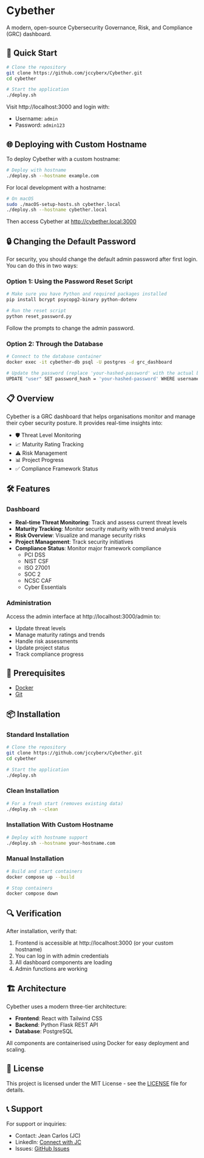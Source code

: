 # Cybether

A modern, open-source Cybersecurity Governance, Risk, and Compliance (GRC) dashboard.

## 🚀 Quick Start

```bash
# Clone the repository
git clone https://github.com/jccyberx/Cybether.git
cd cybether

# Start the application
./deploy.sh
```

Visit http://localhost:3000 and login with:
- Username: `admin`
- Password: `admin123`

## 🌐 Deploying with Custom Hostname

To deploy Cybether with a custom hostname:

```bash
# Deploy with hostname
./deploy.sh --hostname example.com
```

For local development with a hostname:

```bash
# On macOS
sudo ./macOS-setup-hosts.sh cybether.local
./deploy.sh --hostname cybether.local
```

Then access Cybether at http://cybether.local:3000

## 🔒 Changing the Default Password

For security, you should change the default admin password after first login. You can do this in two ways:

### Option 1: Using the Password Reset Script

```bash
# Make sure you have Python and required packages installed
pip install bcrypt psycopg2-binary python-dotenv

# Run the reset script
python reset_password.py
```

Follow the prompts to change the admin password.

### Option 2: Through the Database

```bash
# Connect to the database container
docker exec -it cybether-db psql -U postgres -d grc_dashboard

# Update the password (replace 'your-hashed-password' with the actual bcrypt hash)
UPDATE "user" SET password_hash = 'your-hashed-password' WHERE username = 'admin';
```

## 📋 Overview

Cybether is a GRC dashboard that helps organisations monitor and manage their cyber security posture. It provides real-time insights into:

- 🛡️ Threat Level Monitoring
- 📈 Maturity Rating Tracking
- ⚠️ Risk Management
- 📊 Project Progress
- ✅ Compliance Framework Status

## 🛠️ Features

### Dashboard
- **Real-time Threat Monitoring**: Track and assess current threat levels
- **Maturity Tracking**: Monitor security maturity with trend analysis
- **Risk Overview**: Visualize and manage security risks
- **Project Management**: Track security initiatives
- **Compliance Status**: Monitor major framework compliance
  - PCI DSS
  - NIST CSF
  - ISO 27001
  - SOC 2
  - NCSC CAF
  - Cyber Essentials

### Administration
Access the admin interface at http://localhost:3000/admin to:
- Update threat levels
- Manage maturity ratings and trends
- Handle risk assessments
- Update project status
- Track compliance progress

## 🔧 Prerequisites

- [Docker](https://www.docker.com/products/docker-desktop/)
- [Git](https://git-scm.com/downloads)

## 📦 Installation

### Standard Installation
```bash
# Clone the repository
git clone https://github.com/jccyberx/Cybether.git
cd cybether

# Start the application
./deploy.sh
```

### Clean Installation
```bash
# For a fresh start (removes existing data)
./deploy.sh --clean
```

### Installation With Custom Hostname
```bash
# Deploy with hostname support
./deploy.sh --hostname your-hostname.com
```

### Manual Installation
```bash
# Build and start containers
docker compose up --build

# Stop containers
docker compose down
```

## 🔍 Verification

After installation, verify that:
1. Frontend is accessible at http://localhost:3000 (or your custom hostname)
2. You can log in with admin credentials
3. All dashboard components are loading
4. Admin functions are working

## 🏗️ Architecture

Cybether uses a modern three-tier architecture:
- **Frontend**: React with Tailwind CSS
- **Backend**: Python Flask REST API
- **Database**: PostgreSQL

All components are containerised using Docker for easy deployment and scaling.

## 📜 License

This project is licensed under the MIT License - see the [LICENSE](LICENSE) file for details.

## 📞 Support

For support or inquiries:
- Contact: Jean Carlos (JC)
- LinkedIn: [Connect with JC](https://www.linkedin.com/in/jeanpc/)
- Issues: [GitHub Issues](https://github.com/jccyberx/Cybether/issues)